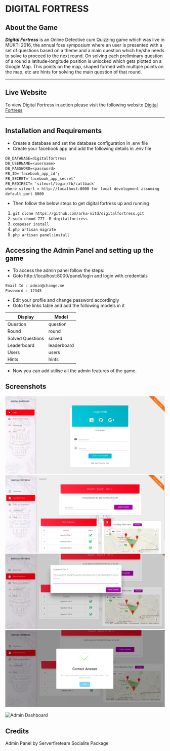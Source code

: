 # DIGITAL FORTRESS

## About the Game 

***Digital Fortress*** is an Online Detective cum Quizzing game which was live in MUKTI 2016, the annual foss symposium  where an user is presented with a set of questions based on a theme and a main question which he/she needs to solve to proceed to the next round. On solving each preliminary question of a round a latitude-longitude position is unlocked which gets plotted on a Google Map. This points on the map, shaped formed with multiple points on the map, etc are hints for solving the main question of that round. 

----------


## Live Website

To view Digital Fortress in action please visit the following website [Digital Fortress](http://dfbeta.herokuapp.com/)

----------

## Installation and Requirements
- Create a database and set the database configuration in .env file
- Create your facebook app and add the following details in .env file

```
DB_DATABASE=digitalfortress
DB_USERNAME=<username>
DB_PASSWORD=<password>
FB_ID='facebook_app_id';
FB_SECRET='facebook_app_secret'
FB_REDIRECT= 'siteurl/login/fb/callback'
where siteurl = http://localhost:8000 for local development assuming default port 8000
```

- Then follow the below steps to get digital fortress up and running

1. `git clone https://github.com/arka-nitd/digitalfortress.git`
2. `sudo chmod 777 -R digitalfortress`
3. `composer install`
4. `php artisan migrate`
5. `php artisan panel:install`

## Accessing the Admin Panel and setting up the game
- To access the admin panel follow the steps:
- Goto http://localhost:8000/panel/login and login with credentials 
```
Email Id : admin@change.me
Password : 12345
```
- Edit your profile and change password accordingly
- Goto the links table and add the following models in it 

Display  			| Model
------------		|---------
Question 		| question
Round    	| round
Solved Questions	| solved
Leaderboard 		| leaderboard
Users		   		| users
Hints		   		| hints

- Now you can add utilise all the admin features of the game.

## Screenshots

![Login](https://github.com/arka-nitd/digitalfortress/raw/master/public/assets/screens/1.png)
![Round 1](https://github.com/arka-nitd/digitalfortress/raw/master/public/assets/screens/2.png)
![Question](https://github.com/arka-nitd/digitalfortress/raw/master/public/assets/screens/3.png)
![Answer Response](https://github.com/arka-nitd/digitalfortress/raw/master/public/assets/screens/4.png)

![Admin Dashboard](https://lh3.googleusercontent.com/rxN-whq244tHTxcfVlm3CfxUBfA7LDp5PyOI8H3PSnzsbuwWeYn62gRL_1E0rHKM62w=s600 "")

## Credits

Admin Panel by Serverfireteam
Socialite Package



